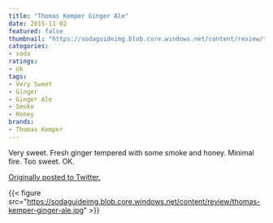 ```yaml
---
title: "Thomas Kemper Ginger Ale"
date: 2015-11-02
featured: false
thumbnail: "https://sodaguideimg.blob.core.windows.net/content/review/thumbs/thomas-kemper-ginger-ale.jpg"
categories:
- soda
ratings:
- ok
tags:
- Very Sweet
- Ginger
- Ginger Ale
- Smoke
- Honey
brands:
- Thomas Kemper
---
```


Very sweet. Fresh ginger tempered with some smoke and honey. Minimal fire. Too sweet. OK.

[Originally posted to Twitter.](https://twitter.com/Cavorter/status/661241894811242496)

{{< figure src="https://sodaguideimg.blob.core.windows.net/content/review/thomas-kemper-ginger-ale.jpg" >}}
